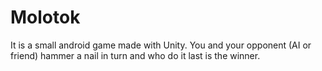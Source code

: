 # Molotok
It is a small android game made with Unity. You and your opponent (AI or friend) hammer a nail in turn and who do it last is the winner. 
